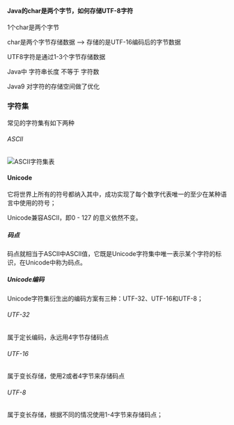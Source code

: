 #### Java的char是两个字节，如何存储UTF-8字符



1个char是两个字节

char是两个字节存储数据 --> 存储的是UTF-16编码后的字节数据

UTF8字符是通过1-3个字节存储数据

Java中 字符串长度 不等于 字符数

Java9 对字符的存储空间做了优化

### 字符集

常见的字符集有如下两种

###### ASCII

![ASCII字符集表](https://p1-jj.byteimg.com/tos-cn-i-t2oaga2asx/gold-user-assets/2020/5/14/172139e153703b76~tplv-t2oaga2asx-watermark.awebp)

#### Unicode

它将世界上所有的符号都纳入其中，成功实现了每个数字代表唯一的至少在某种语言中使用的符号；

Unicode兼容ASCII，即0 - 127 的意义依然不变。

##### 码点

码点就相当于ASCII中ASCII值，它既是Unicode字符集中唯一表示某个字符的标识，在Unicode中称为码点。

##### Unicode编码

Unicode字符集衍生出的编码方案有三种：UTF-32、UTF-16和UTF-8；

###### UTF-32

属于定长编码，永远用4字节存储码点

###### UTF-16

属于变长存储，使用2或者4字节来存储码点

###### UTF-8

属于变长存储，根据不同的情况使用1-4字节来存储码点；



